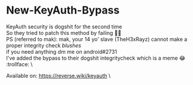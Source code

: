 # New-KeyAuth-Bypass
KeyAuth security is dogshit for the second time \
So they tried to patch this method by failing 🤦‍♂️ \
PS (referred to mak): mak, your 14 yo' slave (TheH3xRayz) cannot make a proper integrity check *blushes* \
if you need anything dm me on android#2731 \
I've added the bypass to their dogshit integritycheck which is a meme 😂 :trollface: \

Available on: https://reverse.wiki/keyauth \
